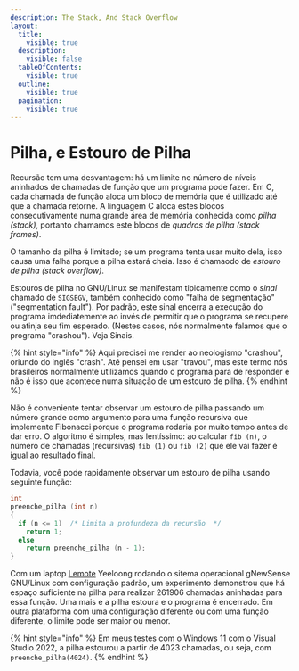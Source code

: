 ```yaml
---
description: The Stack, And Stack Overflow
layout:
  title:
    visible: true
  description:
    visible: false
  tableOfContents:
    visible: true
  outline:
    visible: true
  pagination:
    visible: true
---
```


# Pilha, e Estouro de Pilha

Recursão tem uma desvantagem: há um limite no número de níveis aninhados de chamadas de função que um programa pode fazer. Em C, cada chamada de função aloca um bloco de memória que é utilizado até que a chamada retorne. A linguagem C aloca estes blocos consecutivamente numa grande área de memória conhecida como _pilha (stack)_, portanto chamamos este blocos de _quadros de pilha (stack frames)_.

O tamanho da pilha é limitado; se um programa tenta usar muito dela, isso causa uma falha porque a pilha estará cheia. Isso é chamaodo de _estouro de pilha (stack overflow)_.

Estouros de pilha no GNU/Linux se manifestam tipicamente como o _sinal_ chamado de `SIGSEGV`, também conhecido como "falha de segmentação" ("segmentation fault"). Por padrão, este sinal encerra a execução do programa imdediatemente ao invés de permitir que o programa se recupere ou atinja seu fim esperado. (Nestes casos, nós normalmente falamos que o programa "crashou"). Veja Sinais.

{% hint style="info" %}
Aqui precisei me render ao neologismo "crashou", oriundo do inglês "crash". Até pensei em usar "travou", mas este termo nós brasileiros normalmente utilizamos quando o programa para de responder e não é isso que acontece numa situação de um estouro de pilha.
{% endhint %}

Não é conveniente tentar observar um estouro de pilha passando um número grande como argumento para uma função recursiva que implemente Fibonacci porque o programa rodaria por muito tempo antes de dar erro. O algoritmo é simples, mas lentíssimo: ao calcular `fib (n)`, o número de chamadas (recursivas) `fib (1)` ou `fib (2)` que ele vai fazer é igual ao resultado final.

Todavia, você pode rapidamente observar um estouro de pilha usando seguinte função:

```c
int
preenche_pilha (int n)
{
  if (n <= 1)  /* Limita a profundeza da recursão  */
    return 1;
  else
    return preenche_pilha (n - 1);
}
```

Com um laptop [Lemote](https://en.wikipedia.org/wiki/Lemote) Yeeloong rodando o sitema operacional gNewSense GNU/Linux com configuração padrão, um experimento demonstrou que há espaço suficiente na pilha para realizar 261906 chamadas aninhadas para essa função. Uma mais e a pilha estoura e o programa é encerrado. Em outra plataforma com uma configuração diferente ou com uma função diferente, o limite pode ser maior ou menor.

{% hint style="info" %}
Em meus testes com o Windows 11 com o Visual Studio 2022, a pilha estourou a partir de 4023 chamadas, ou seja, com `preenche_pilha(4024)`.
{% endhint %}
